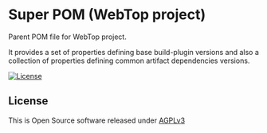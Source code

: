 # Super POM (WebTop project)

Parent POM file for WebTop project.

It provides a set of properties defining base build-plugin versions and also a collection of properties defining common artifact dependencies versions.

[![License](https://img.shields.io/badge/license-AGPLv3-blue.svg)](https://www.gnu.org/licenses/agpl-3.0.txt)

## License

This is Open Source software released under [AGPLv3](./LICENSE.txt)